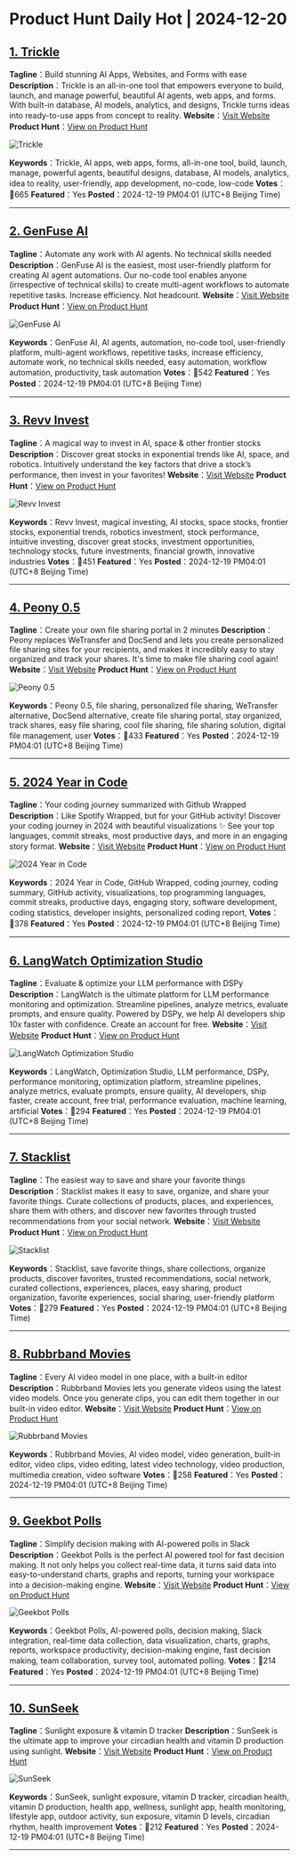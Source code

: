 # Product Hunt Daily Hot | 2024-12-20

## [1. Trickle](https://www.producthunt.com/posts/trickle-5?utm_campaign=producthunt-api&utm_medium=api-v2&utm_source=Application%3A+phtrends+%28ID%3A+147529%29)
**Tagline**：Build stunning AI Apps, Websites, and Forms with ease
**Description**：Trickle is an all-in-one tool that empowers everyone to build, launch, and manage powerful, beautiful AI agents, web apps, and forms. With built-in database, AI models, analytics, and designs, Trickle turns ideas into ready-to-use apps from concept to reality.
**Website**：[Visit Website](https://www.producthunt.com/r/HPFUNBAFXZHX2M?utm_campaign=producthunt-api&utm_medium=api-v2&utm_source=Application%3A+phtrends+%28ID%3A+147529%29)
**Product Hunt**：[View on Product Hunt](https://www.producthunt.com/posts/trickle-5?utm_campaign=producthunt-api&utm_medium=api-v2&utm_source=Application%3A+phtrends+%28ID%3A+147529%29)

![Trickle](https://ph-files.imgix.net/6ef9be3a-4003-4038-a29f-20e28afea1f9.png?auto=format&fit=crop&frame=1&h=512&w=1024)

**Keywords**：Trickle, AI apps, web apps, forms, all-in-one tool, build, launch, manage, powerful agents, beautiful designs, database, AI models, analytics, idea to reality, user-friendly, app development, no-code, low-code
**Votes**：🔺665
**Featured**：Yes
**Posted**：2024-12-19 PM04:01 (UTC+8 Beijing Time)

---

## [2. GenFuse AI](https://www.producthunt.com/posts/genfuse-ai?utm_campaign=producthunt-api&utm_medium=api-v2&utm_source=Application%3A+phtrends+%28ID%3A+147529%29)
**Tagline**：Automate any work with AI agents. No technical skills needed
**Description**：GenFuse AI is the easiest, most user-friendly platform for creating AI agent automations. Our no-code tool enables anyone (irrespective of technical skills) to create multi-agent workflows to automate repetitive tasks. Increase efficiency. Not headcount.
**Website**：[Visit Website](https://www.producthunt.com/r/R7M5HKTKIESKU7?utm_campaign=producthunt-api&utm_medium=api-v2&utm_source=Application%3A+phtrends+%28ID%3A+147529%29)
**Product Hunt**：[View on Product Hunt](https://www.producthunt.com/posts/genfuse-ai?utm_campaign=producthunt-api&utm_medium=api-v2&utm_source=Application%3A+phtrends+%28ID%3A+147529%29)

![GenFuse AI](https://ph-files.imgix.net/196ee9c9-9473-49df-acb0-50b8c0fb486e.png?auto=format&fit=crop&frame=1&h=512&w=1024)

**Keywords**：GenFuse AI, AI agents, automation, no-code tool, user-friendly platform, multi-agent workflows, repetitive tasks, increase efficiency, automate work, no technical skills needed, easy automation, workflow automation, productivity, task automation
**Votes**：🔺542
**Featured**：Yes
**Posted**：2024-12-19 PM04:01 (UTC+8 Beijing Time)

---

## [3. Revv Invest](https://www.producthunt.com/posts/revv-invest?utm_campaign=producthunt-api&utm_medium=api-v2&utm_source=Application%3A+phtrends+%28ID%3A+147529%29)
**Tagline**：A magical way to invest in AI, space & other frontier stocks
**Description**：Discover great stocks in exponential trends like AI, space, and robotics. Intuitively understand the key factors that drive a stock’s performance, then invest in your favorites!
**Website**：[Visit Website](https://www.producthunt.com/r/ENMJOQEGVYEVCI?utm_campaign=producthunt-api&utm_medium=api-v2&utm_source=Application%3A+phtrends+%28ID%3A+147529%29)
**Product Hunt**：[View on Product Hunt](https://www.producthunt.com/posts/revv-invest?utm_campaign=producthunt-api&utm_medium=api-v2&utm_source=Application%3A+phtrends+%28ID%3A+147529%29)

![Revv Invest](https://ph-files.imgix.net/8806e79b-1b08-4d18-a6ef-d6c95ccb68ee.png?auto=format&fit=crop&frame=1&h=512&w=1024)

**Keywords**：Revv Invest, magical investing, AI stocks, space stocks, frontier stocks, exponential trends, robotics investment, stock performance, intuitive investing, discover great stocks, investment opportunities, technology stocks, future investments, financial growth, innovative industries
**Votes**：🔺451
**Featured**：Yes
**Posted**：2024-12-19 PM04:01 (UTC+8 Beijing Time)

---

## [4. Peony 0.5](https://www.producthunt.com/posts/peony-0-5?utm_campaign=producthunt-api&utm_medium=api-v2&utm_source=Application%3A+phtrends+%28ID%3A+147529%29)
**Tagline**：Create your own file sharing portal in 2 minutes
**Description**：Peony replaces WeTransfer and DocSend and lets you create personalized file sharing sites for your recipients, and makes it incredibly easy to stay organized and track your shares. It's time to make file sharing cool again!
**Website**：[Visit Website](https://www.producthunt.com/r/4FNVE72UPS3GNT?utm_campaign=producthunt-api&utm_medium=api-v2&utm_source=Application%3A+phtrends+%28ID%3A+147529%29)
**Product Hunt**：[View on Product Hunt](https://www.producthunt.com/posts/peony-0-5?utm_campaign=producthunt-api&utm_medium=api-v2&utm_source=Application%3A+phtrends+%28ID%3A+147529%29)

![Peony 0.5](https://ph-files.imgix.net/94b97518-c09b-400d-b54c-c8a9765779db.png?auto=format&fit=crop&frame=1&h=512&w=1024)

**Keywords**：Peony 0.5, file sharing, personalized file sharing, WeTransfer alternative, DocSend alternative, create file sharing portal, stay organized, track shares, easy file sharing, cool file sharing, file sharing solution, digital file management, user
**Votes**：🔺433
**Featured**：Yes
**Posted**：2024-12-19 PM04:01 (UTC+8 Beijing Time)

---

## [5. 2024 Year in Code](https://www.producthunt.com/posts/2024-year-in-code?utm_campaign=producthunt-api&utm_medium=api-v2&utm_source=Application%3A+phtrends+%28ID%3A+147529%29)
**Tagline**：Your coding journey summarized with Github Wrapped
**Description**：Like Spotify Wrapped, but for your GitHub activity! Discover your coding journey in 2024 with beautiful visualizations ✨ See your top languages, commit streaks, most productive days, and more in an engaging story format.
**Website**：[Visit Website](https://www.producthunt.com/r/4F4JM4ZTIZ3RCP?utm_campaign=producthunt-api&utm_medium=api-v2&utm_source=Application%3A+phtrends+%28ID%3A+147529%29)
**Product Hunt**：[View on Product Hunt](https://www.producthunt.com/posts/2024-year-in-code?utm_campaign=producthunt-api&utm_medium=api-v2&utm_source=Application%3A+phtrends+%28ID%3A+147529%29)

![2024 Year in Code](https://ph-files.imgix.net/7cf1d130-35f3-4505-83a8-d6486864f20b.jpeg?auto=format&fit=crop&frame=1&h=512&w=1024)

**Keywords**：2024 Year in Code, GitHub Wrapped, coding journey, coding summary, GitHub activity, visualizations, top programming languages, commit streaks, productive days, engaging story, software development, coding statistics, developer insights, personalized coding report,
**Votes**：🔺378
**Featured**：Yes
**Posted**：2024-12-19 PM04:01 (UTC+8 Beijing Time)

---

## [6. LangWatch Optimization Studio](https://www.producthunt.com/posts/langwatch-optimization-studio?utm_campaign=producthunt-api&utm_medium=api-v2&utm_source=Application%3A+phtrends+%28ID%3A+147529%29)
**Tagline**：Evaluate & optimize your LLM performance with DSPy
**Description**：LangWatch is the ultimate platform for LLM performance monitoring and optimization. Streamline pipelines, analyze metrics, evaluate prompts, and ensure quality. Powered by DSPy, we help AI developers ship 10x faster with confidence. Create an account for free.
**Website**：[Visit Website](https://www.producthunt.com/r/OESSHA55FLX3UA?utm_campaign=producthunt-api&utm_medium=api-v2&utm_source=Application%3A+phtrends+%28ID%3A+147529%29)
**Product Hunt**：[View on Product Hunt](https://www.producthunt.com/posts/langwatch-optimization-studio?utm_campaign=producthunt-api&utm_medium=api-v2&utm_source=Application%3A+phtrends+%28ID%3A+147529%29)

![LangWatch Optimization Studio](https://ph-files.imgix.net/e8756bd2-c6f1-4c24-b768-79ca333f5ba3.png?auto=format&fit=crop&frame=1&h=512&w=1024)

**Keywords**：LangWatch, Optimization Studio, LLM performance, DSPy, performance monitoring, optimization platform, streamline pipelines, analyze metrics, evaluate prompts, ensure quality, AI developers, ship faster, create account, free trial, performance evaluation, machine learning, artificial
**Votes**：🔺294
**Featured**：Yes
**Posted**：2024-12-19 PM04:01 (UTC+8 Beijing Time)

---

## [7. Stacklist](https://www.producthunt.com/posts/stacklist-2?utm_campaign=producthunt-api&utm_medium=api-v2&utm_source=Application%3A+phtrends+%28ID%3A+147529%29)
**Tagline**：The easiest way to save and share your favorite things
**Description**：Stacklist makes it easy to save, organize, and share your favorite things. Curate collections of products, places, and experiences, share them with others, and discover new favorites through trusted recommendations from your social network.
**Website**：[Visit Website](https://www.producthunt.com/r/J575NQHYYQKX7Z?utm_campaign=producthunt-api&utm_medium=api-v2&utm_source=Application%3A+phtrends+%28ID%3A+147529%29)
**Product Hunt**：[View on Product Hunt](https://www.producthunt.com/posts/stacklist-2?utm_campaign=producthunt-api&utm_medium=api-v2&utm_source=Application%3A+phtrends+%28ID%3A+147529%29)

![Stacklist](https://ph-files.imgix.net/cd31ef81-ddcd-4b78-80f2-49ffd3f40d9b.jpeg?auto=format&fit=crop&frame=1&h=512&w=1024)

**Keywords**：Stacklist, save favorite things, share collections, organize products, discover favorites, trusted recommendations, social network, curated collections, experiences, places, easy sharing, product organization, favorite experiences, social sharing, user-friendly platform
**Votes**：🔺279
**Featured**：Yes
**Posted**：2024-12-19 PM04:01 (UTC+8 Beijing Time)

---

## [8. Rubbrband Movies](https://www.producthunt.com/posts/rubbrband-movies?utm_campaign=producthunt-api&utm_medium=api-v2&utm_source=Application%3A+phtrends+%28ID%3A+147529%29)
**Tagline**：Every AI video model in one place, with a built-in editor
**Description**：Rubbrband Movies lets you generate videos using the latest video models. Once you generate clips, you can edit them together in our built-in video editor.
**Website**：[Visit Website](https://www.producthunt.com/r/CW5WGMFD53QHSS?utm_campaign=producthunt-api&utm_medium=api-v2&utm_source=Application%3A+phtrends+%28ID%3A+147529%29)
**Product Hunt**：[View on Product Hunt](https://www.producthunt.com/posts/rubbrband-movies?utm_campaign=producthunt-api&utm_medium=api-v2&utm_source=Application%3A+phtrends+%28ID%3A+147529%29)

![Rubbrband Movies](https://ph-files.imgix.net/f604deef-78f7-40b5-a313-63c6ed145fb4.gif?auto=format&fit=crop&frame=1&h=512&w=1024)

**Keywords**：Rubbrband Movies, AI video model, video generation, built-in editor, video clips, video editing, latest video technology, video production, multimedia creation, video software
**Votes**：🔺258
**Featured**：Yes
**Posted**：2024-12-19 PM04:01 (UTC+8 Beijing Time)

---

## [9. Geekbot Polls](https://www.producthunt.com/posts/geekbot-polls?utm_campaign=producthunt-api&utm_medium=api-v2&utm_source=Application%3A+phtrends+%28ID%3A+147529%29)
**Tagline**：Simplify decision making with AI-powered polls in Slack
**Description**：Geekbot Polls is the perfect AI powered tool for fast decision making. It not only helps you collect real-time data, it turns said data into easy-to-understand charts, graphs and reports, turning your workspace into a decision-making engine.
**Website**：[Visit Website](https://www.producthunt.com/r/UWTTRGFYPCYEDO?utm_campaign=producthunt-api&utm_medium=api-v2&utm_source=Application%3A+phtrends+%28ID%3A+147529%29)
**Product Hunt**：[View on Product Hunt](https://www.producthunt.com/posts/geekbot-polls?utm_campaign=producthunt-api&utm_medium=api-v2&utm_source=Application%3A+phtrends+%28ID%3A+147529%29)

![Geekbot Polls](https://ph-files.imgix.net/6459dc27-7467-45c4-be6e-b7b8eb0963d3.png?auto=format&fit=crop&frame=1&h=512&w=1024)

**Keywords**：Geekbot Polls, AI-powered polls, decision making, Slack integration, real-time data collection, data visualization, charts, graphs, reports, workspace productivity, decision-making engine, fast decision making, team collaboration, survey tool, automated polling.
**Votes**：🔺214
**Featured**：Yes
**Posted**：2024-12-19 PM04:01 (UTC+8 Beijing Time)

---

## [10. SunSeek](https://www.producthunt.com/posts/sunseek?utm_campaign=producthunt-api&utm_medium=api-v2&utm_source=Application%3A+phtrends+%28ID%3A+147529%29)
**Tagline**：Sunlight exposure & vitamin D tracker
**Description**：SunSeek is the ultimate app to improve your circadian health and vitamin D production using sunlight.
**Website**：[Visit Website](https://www.producthunt.com/r/6BJYC7FKXKBO64?utm_campaign=producthunt-api&utm_medium=api-v2&utm_source=Application%3A+phtrends+%28ID%3A+147529%29)
**Product Hunt**：[View on Product Hunt](https://www.producthunt.com/posts/sunseek?utm_campaign=producthunt-api&utm_medium=api-v2&utm_source=Application%3A+phtrends+%28ID%3A+147529%29)

![SunSeek](https://ph-files.imgix.net/64969c84-433e-4982-94c8-0be2b0a0b4b2.png?auto=format&fit=crop&frame=1&h=512&w=1024)

**Keywords**：SunSeek, sunlight exposure, vitamin D tracker, circadian health, vitamin D production, health app, wellness, sunlight app, health monitoring, lifestyle app, outdoor activity, sun exposure, vitamin D levels, circadian rhythm, health improvement
**Votes**：🔺212
**Featured**：Yes
**Posted**：2024-12-19 PM04:01 (UTC+8 Beijing Time)

---

